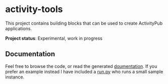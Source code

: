 # activity-tools

This project contains building blocks that can be used to create ActivityPub applications.

**Project status**: Experimental, work in progress

## Documentation

Feel free to browse the code, or read the generated [doumentation](https://nsg.github.io/activity-tools/activity_tools.html). If you prefer an example instead I have included a [run.py](https://github.com/nsg/activity-tools/blob/master/run.py) who runs a small sample instance.

